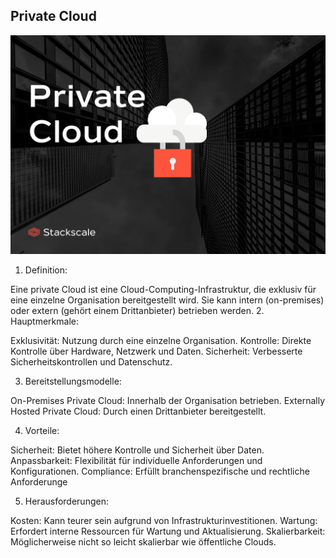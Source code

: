 ## Private Cloud

![alt text](image-3.png)

1. Definition:

Eine private Cloud ist eine Cloud-Computing-Infrastruktur, die exklusiv für eine einzelne Organisation bereitgestellt wird. Sie kann intern (on-premises) oder extern (gehört einem Drittanbieter) betrieben werden.
2. Hauptmerkmale:

Exklusivität: Nutzung durch eine einzelne Organisation.
Kontrolle: Direkte Kontrolle über Hardware, Netzwerk und Daten.
Sicherheit: Verbesserte Sicherheitskontrollen und Datenschutz.

3. Bereitstellungsmodelle:

On-Premises Private Cloud: Innerhalb der Organisation betrieben.
Externally Hosted Private Cloud: Durch einen Drittanbieter bereitgestellt.

4. Vorteile:

Sicherheit: Bietet höhere Kontrolle und Sicherheit über Daten.
Anpassbarkeit: Flexibilität für individuelle Anforderungen und Konfigurationen.
Compliance: Erfüllt branchenspezifische und rechtliche Anforderunge

5. Herausforderungen:

Kosten: Kann teurer sein aufgrund von Infrastrukturinvestitionen.
Wartung: Erfordert interne Ressourcen für Wartung und Aktualisierung.
Skalierbarkeit: Möglicherweise nicht so leicht skalierbar wie öffentliche Clouds.